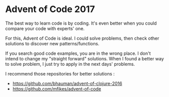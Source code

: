 # Advent of Code 2017

The best way to learn code is by coding. It's even better when you could compare your code with experts' one.

For this, Advent of Code is ideal. I could solve problems, then check other solutions to discover new patterns/functions.

If you search good code examples, you are in the wrong place.
I don't intend to change my "straight forward" solutions. When I found a better way to solve problem, I just try to apply in the next days' problems.

I recommend those repositories for better solutions :
- https://github.com/bhauman/advent-of-clojure-2016
- https://github.com/mfikes/advent-of-code

